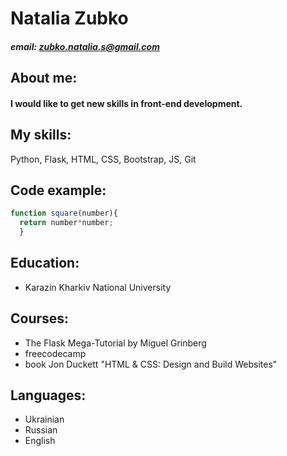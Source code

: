 # Natalia Zubko
##### email: <zubko.natalia.s@gmail.com>
## About me: 
#### I would like to get new skills in front-end development. 
## My skills:
Python, Flask, HTML, CSS, Bootstrap, JS, Git
## Code example:
```javascript
function square(number){
  return number*number;
  }
```
## Education:
* Karazin Kharkiv National University

## Courses:
* The Flask Mega-Tutorial by Miguel Grinberg
* freecodecamp
* book Jon Duckett "HTML & CSS: Design and Build Websites" 

## Languages:
* Ukrainian
* Russian
* English